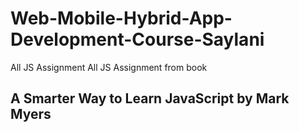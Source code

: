 # Web-Mobile-Hybrid-App-Development-Course-Saylani

All JS Assignment	All JS Assignment
from book	

  ## A Smarter Way to Learn JavaScript by Mark Myers
